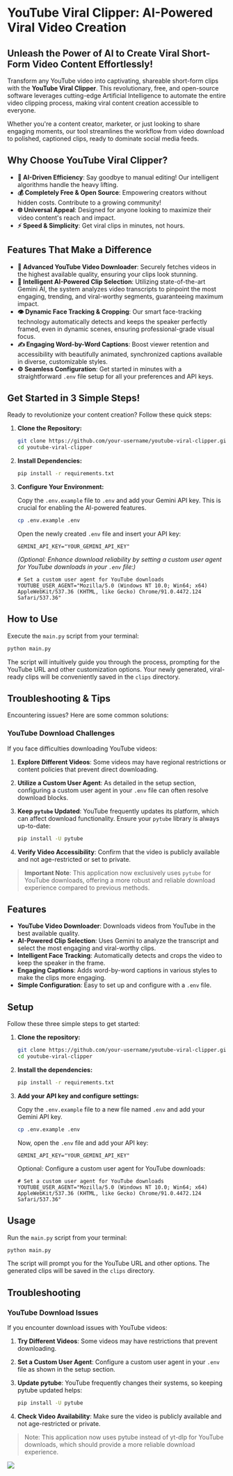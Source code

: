 # YouTube Viral Clipper: AI-Powered Viral Video Creation

## Unleash the Power of AI to Create Viral Short-Form Video Content Effortlessly!

Transform any YouTube video into captivating, shareable short-form clips with the **YouTube Viral Clipper**. This revolutionary, free, and open-source software leverages cutting-edge Artificial Intelligence to automate the entire video clipping process, making viral content creation accessible to everyone.

Whether you're a content creator, marketer, or just looking to share engaging moments, our tool streamlines the workflow from video download to polished, captioned clips, ready to dominate social media feeds.

## Why Choose YouTube Viral Clipper?

- **🚀 AI-Driven Efficiency**: Say goodbye to manual editing! Our intelligent algorithms handle the heavy lifting.
- **💰 Completely Free & Open Source**: Empowering creators without hidden costs. Contribute to a growing community!
- **🌐 Universal Appeal**: Designed for anyone looking to maximize their video content's reach and impact.
- **⚡️ Speed & Simplicity**: Get viral clips in minutes, not hours.

## Features That Make a Difference

- **🎥 Advanced YouTube Video Downloader**: Securely fetches videos in the highest available quality, ensuring your clips look stunning.
- **🧠 Intelligent AI-Powered Clip Selection**: Utilizing state-of-the-art Gemini AI, the system analyzes video transcripts to pinpoint the most engaging, trending, and viral-worthy segments, guaranteeing maximum impact.
- **👁️ Dynamic Face Tracking & Cropping**: Our smart face-tracking technology automatically detects and keeps the speaker perfectly framed, even in dynamic scenes, ensuring professional-grade visual focus.
- **✍️ Engaging Word-by-Word Captions**: Boost viewer retention and accessibility with beautifully animated, synchronized captions available in diverse, customizable styles.
- **⚙️ Seamless Configuration**: Get started in minutes with a straightforward `.env` file setup for all your preferences and API keys.

## Get Started in 3 Simple Steps!

Ready to revolutionize your content creation? Follow these quick steps:

1.  **Clone the Repository:**

    ```bash
    git clone https://github.com/your-username/youtube-viral-clipper.git
    cd youtube-viral-clipper
    ```

2.  **Install Dependencies:**

    ```bash
    pip install -r requirements.txt
    ```

3.  **Configure Your Environment:**

    Copy the `.env.example` file to `.env` and add your Gemini API key. This is crucial for enabling the AI-powered features.

    ```bash
    cp .env.example .env
    ```

    Open the newly created `.env` file and insert your API key:

    ```
    GEMINI_API_KEY="YOUR_GEMINI_API_KEY"
    ```

    *(Optional: Enhance download reliability by setting a custom user agent for YouTube downloads in your `.env` file:)*

    ```
    # Set a custom user agent for YouTube downloads
    YOUTUBE_USER_AGENT="Mozilla/5.0 (Windows NT 10.0; Win64; x64) AppleWebKit/537.36 (KHTML, like Gecko) Chrome/91.0.4472.124 Safari/537.36"
    ```

## How to Use

Execute the `main.py` script from your terminal:

```bash
python main.py
```

The script will intuitively guide you through the process, prompting for the YouTube URL and other customization options. Your newly generated, viral-ready clips will be conveniently saved in the `clips` directory.

## Troubleshooting & Tips

Encountering issues? Here are some common solutions:

### YouTube Download Challenges

If you face difficulties downloading YouTube videos:

1.  **Explore Different Videos**: Some videos may have regional restrictions or content policies that prevent direct downloading.

2.  **Utilize a Custom User Agent**: As detailed in the setup section, configuring a custom user agent in your `.env` file can often resolve download blocks.

3.  **Keep `pytube` Updated**: YouTube frequently updates its platform, which can affect download functionality. Ensure your `pytube` library is always up-to-date:

    ```bash
    pip install -U pytube
    ```

4.  **Verify Video Accessibility**: Confirm that the video is publicly available and not age-restricted or set to private.

> **Important Note**: This application now exclusively uses `pytube` for YouTube downloads, offering a more robust and reliable download experience compared to previous methods.

## Features

- **YouTube Video Downloader**: Downloads videos from YouTube in the best available quality.
- **AI-Powered Clip Selection**: Uses Gemini to analyze the transcript and select the most engaging and viral-worthy clips.
- **Intelligent Face Tracking**: Automatically detects and crops the video to keep the speaker in the frame.
- **Engaging Captions**: Adds word-by-word captions in various styles to make the clips more engaging.
- **Simple Configuration**: Easy to set up and configure with a `.env` file.

## Setup

Follow these three simple steps to get started:

1.  **Clone the repository:**

    ```bash
    git clone https://github.com/your-username/youtube-viral-clipper.git
    cd youtube-viral-clipper
    ```

2.  **Install the dependencies:**

    ```bash
    pip install -r requirements.txt
    ```

3.  **Add your API key and configure settings:**

    Copy the `.env.example` file to a new file named `.env` and add your Gemini API key.

    ```bash
    cp .env.example .env
    ```

    Now, open the `.env` file and add your API key:

    ```
    GEMINI_API_KEY="YOUR_GEMINI_API_KEY"
    ```

    Optional: Configure a custom user agent for YouTube downloads:

    ```
    # Set a custom user agent for YouTube downloads
    YOUTUBE_USER_AGENT="Mozilla/5.0 (Windows NT 10.0; Win64; x64) AppleWebKit/537.36 (KHTML, like Gecko) Chrome/91.0.4472.124 Safari/537.36"
    ```

## Usage

Run the `main.py` script from your terminal:

```bash
python main.py
```

The script will prompt you for the YouTube URL and other options. The generated clips will be saved in the `clips` directory.

## Troubleshooting

### YouTube Download Issues

If you encounter download issues with YouTube videos:

1. **Try Different Videos**: 
   Some videos may have restrictions that prevent downloading.

2. **Set a Custom User Agent**: 
   Configure a custom user agent in your `.env` file as shown in the setup section.

3. **Update pytube**: 
   YouTube frequently changes their systems, so keeping pytube updated helps:
   ```bash
   pip install -U pytube
   ```

4. **Check Video Availability**: 
   Make sure the video is publicly available and not age-restricted or private.

> Note: This application now uses pytube instead of yt-dlp for YouTube downloads, which should provide a more reliable download experience.

<a href="https://www.buymeacoffee.com/likith_codebook"><img src="https://img.buymeacoffee.com/button-api/?text=Buy me a coffee&emoji=&slug=likith_codebook&button_colour=BD5FFF&font_colour=ffffff&font_family=Cookie&outline_colour=000000&coffee_colour=FFDD00" /></a>
